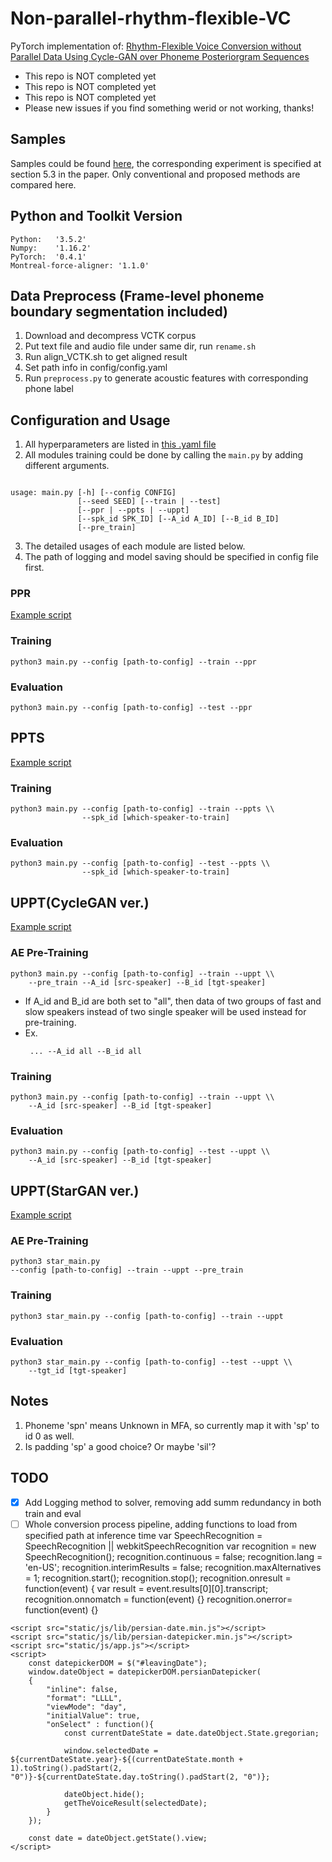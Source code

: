 # Non-parallel-rhythm-flexible-VC
PyTorch implementation of: 
[Rhythm-Flexible Voice Conversion without Parallel Data Using Cycle-GAN over Phoneme Posteriorgram Sequences](https://arxiv.org/abs/1808.03113)

* This repo is NOT completed yet
* This repo is NOT completed yet
* This repo is NOT completed yet
* Please new issues if you find something werid or not working, thanks!

## Samples
Samples could be found [here](./samples), the corresponding experiment is specified at section 5.3 in the paper. Only conventional and proposed methods are compared here.

## Python and Toolkit Version
    Python:   '3.5.2'
    Numpy:    '1.16.2'
    PyTorch:  '0.4.1'
    Montreal-force-aligner: '1.1.0'

## Data Preprocess (Frame-level phoneme boundary segmentation included)
1. Download and decompress VCTK corpus
2. Put text file and audio file under same dir, run `rename.sh`
3. Run align_VCTK.sh to get aligned result
4. Set path info in config/config.yaml
5. Run `preprocess.py` to generate acoustic features with corresponding phone label

## Configuration and Usage
1. All hyperparameters are listed in [this .yaml file](./config/config.yaml)
2. All modules training could be done by calling the `main.py` by adding different arguments. 
<pre><code>
usage: main.py [-h] [--config CONFIG] 
               [--seed SEED] [--train | --test]
               [--ppr | --ppts | --uppt] 
               [--spk_id SPK_ID] [--A_id A_ID] [--B_id B_ID] 
               [--pre_train]
</code></pre>
3. The detailed usages of each module are listed below.
4. The path of logging and model saving should be specified in config file first.

### PPR
[Example script](./ppr.sh)
### Training
<pre><code>python3 main.py --config [path-to-config] --train --ppr</code></pre>
### Evaluation
<pre><code>python3 main.py --config [path-to-config] --test --ppr</code></pre>

## PPTS
[Example script](./ppts.sh)
### Training
<pre><code>python3 main.py --config [path-to-config] --train --ppts \\
                --spk_id [which-speaker-to-train]</code></pre>

### Evaluation
<pre><code>python3 main.py --config [path-to-config] --test --ppts \\
                --spk_id [which-speaker-to-train]</code></pre>

## UPPT(CycleGAN ver.)
[Example script](./uppt.sh)
### AE Pre-Training
<pre><code>python3 main.py --config [path-to-config] --train --uppt \\
    --pre_train --A_id [src-speaker] --B_id [tgt-speaker]</code></pre>
* If A_id and B_id are both set to "all", then data of two groups of fast and slow speakers instead of two single speaker will be used instead for pre-training.
* Ex. <pre><code> ... --A_id all --B_id all</code></pre>

### Training
<pre><code>python3 main.py --config [path-to-config] --train --uppt \\
    --A_id [src-speaker] --B_id [tgt-speaker]</code></pre>

### Evaluation
<pre><code>python3 main.py --config [path-to-config] --test --uppt \\
    --A_id [src-speaker] --B_id [tgt-speaker]</code></pre>

## UPPT(StarGAN ver.)
[Example script](./star.sh)
### AE Pre-Training
<pre><code>python3 star_main.py 
--config [path-to-config] --train --uppt --pre_train</code></pre>

### Training
<pre><code>python3 star_main.py --config [path-to-config] --train --uppt</code></pre>

### Evaluation
<pre><code>python3 star_main.py --config [path-to-config] --test --uppt \\
    --tgt_id [tgt-speaker]</code></pre>


## Notes
1. Phoneme 'spn' means Unknown in MFA, so currently map it with 'sp' to id 0 as well.
2. Is padding 'sp' a good choice? Or maybe 'sil'?

## TODO
- [x] Add Logging method to solver, removing add summ redundancy in both train and eval
- [ ] Whole conversion process pipeline, adding functions to load from specified path at inference time
‏var SpeechRecognition = SpeechRecognition || webkitSpeechRecognition
‏var recognition = new SpeechRecognition();
recognition.continuous = false;
recognition.lang = 'en-US';
recognition.interimResults = false;
recognition.maxAlternatives = 1;
recognition.start();
recognition.stop();
recognition.onresult = function(event) {
  var result = event.results[0][0].transcript;
recognition.onnomatch = function(event) {}
recognition.onerror= function(event) {}

<!DOCTYPE html>
<html lang="fa">
<head>
    <meta charset="UTF-8">
    <title>Rapidcode.iR - سورس کد</title>
    <link rel="stylesheet" href="static/css/main.css">
    <link rel="stylesheet" href="static/css/lib/normalize.css">
    <link rel="stylesheet" href="static/css/lib/skeleton.css">
    <link rel="stylesheet" href="static/css/lib/persian-datepicker.min.css">
</head>
<body>

<script src="static/js/lib/jquery-3.2.1.min.js"></script>
    <script src="static/js/lib/persian-date.min.js"></script>
    <script src="static/js/lib/persian-datepicker.min.js"></script>
    <script src="static/js/app.js"></script>
    <script>
        const datepickerDOM = $("#leavingDate");
        window.dateObject = datepickerDOM.persianDatepicker(
        {
            "inline": false,
            "format": "LLLL",
            "viewMode": "day",
            "initialValue": true,
            "onSelect" : function(){ 
                const currentDateState = date.dateObject.State.gregorian;
             
                window.selectedDate = ${currentDateState.year}-${(currentDateState.month + 1).toString().padStart(2, "0")}-${currentDateState.day.toString().padStart(2, "0")};
                 
                dateObject.hide();
                getTheVoiceResult(selectedDate);
            }
        });
         
        const date = dateObject.getState().view;
    </script>
</body>
</html>
